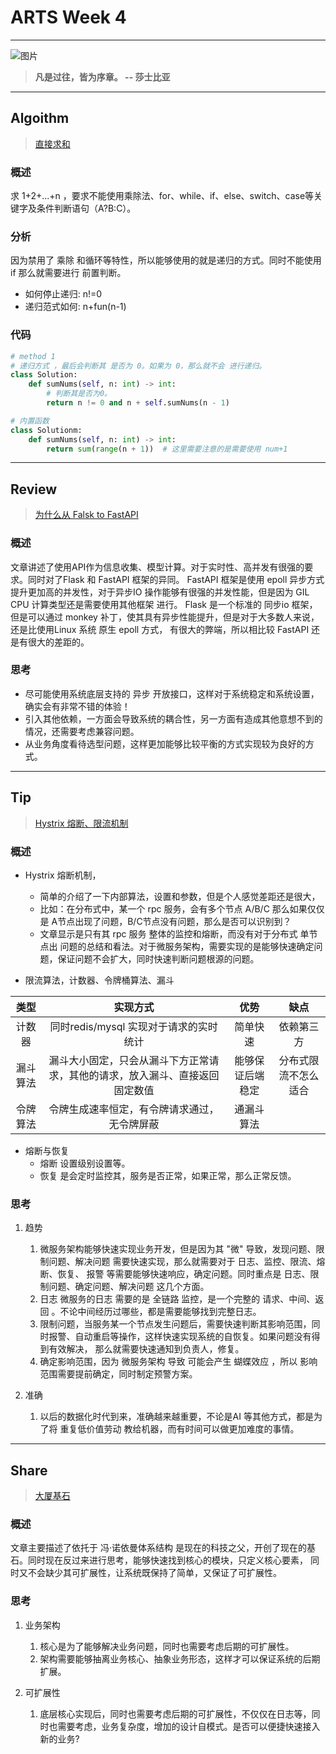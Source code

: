 # ARTS Week 4

***
![图片](https://s1.ax1x.com/2020/06/03/tU2t2t.jpg)
> **凡是过往，皆为序章。 -- 莎士比亚**
***

## Algoithm
> [直接求和](https://leetcode-cn.com/problems/qiu-12n-lcof)

### 概述
求 1+2+...+n ，要求不能使用乘除法、for、while、if、else、switch、case等关键字及条件判断语句（A?B:C）。

### 分析
因为禁用了 乘除 和循环等特性，所以能够使用的就是递归的方式。同时不能使用 if 那么就需要进行 前置判断。
* 如何停止递归: n!=0
* 递归范式如何: n+fun(n-1)

### 代码
```python
# method 1
# 递归方式 ，最后会判断其 是否为 0。如果为 0，那么就不会 进行递归。
class Solution:
    def sumNums(self, n: int) -> int:
        # 判断其是否为0。
        return n != 0 and n + self.sumNums(n - 1)

# 内置函数
class Solutionm:
    def sumNums(self, n: int) -> int:
        return sum(range(n + 1))  # 这里需要注意的是需要使用 num+1
```

***
## Review
> [为什么从 Falsk to FastAPI](https://towardsdatascience.com/why-we-switched-from-flask-to-fastapi-for-production-machine-learning-765aab9b3679)

### 概述
文章讲述了使用API作为信息收集、模型计算。对于实时性、高并发有很强的要求。同时对了Flask 和 FastAPI 框架的异同。
FastAPI 框架是使用 epoll 异步方式 提升更加高的并发性，对于异步IO 操作能够有很强的并发性能，但是因为 GIL CPU 计算类型还是需要使用其他框架
进行。
Flask 是一个标准的 同步io 框架，但是可以通过 monkey 补丁，使其具有异步性能提升，但是对于大多数人来说，还是比使用Linux 系统 原生 epoll 方式，
有很大的弊端，所以相比较 FastAPI 还是有很大的差距的。


### 思考
* 尽可能使用系统底层支持的 异步 开放接口，这样对于系统稳定和系统设置，确实会有非常不错的体验！
* 引入其他依赖，一方面会导致系统的耦合性，另一方面有造成其他意想不到的情况，还需要考虑兼容问题。
* 从业务角度看待选型问题，这样更加能够比较平衡的方式实现较为良好的方式。

***
## Tip
> [Hystrix 熔断、限流机制](https://segmentfault.com/a/1190000005988895)


### 概述

* Hystrix 熔断机制，
    * 简单的介绍了一下内部算法，设置和参数，但是个人感觉差距还是很大，
    * 比如：在分布式中，某一个 rpc 服务，会有多个节点 A/B/C
那么如果仅仅是 A节点出现了问题，B/C节点没有问题，那么是否可以识别到？
    * 文章显示是只有其 rpc 服务 整体的监控和熔断，而没有对于分布式 单节点出
问题的总结和看法。对于微服务架构，需要实现的是能够快速确定问题，保证问题不会扩大，同时快速判断问题根源的问题。

* 限流算法，计数器、令牌桶算法、漏斗 

|类型|实现方式|优势|缺点|
| :----: | :----:  | :----:  |:----:  |
|计数器|同时redis/mysql 实现对于请求的实时统计| 简单快速 | 依赖第三方|
|漏斗算法| 漏斗大小固定，只会从漏斗下方正常请求，其他的请求，放入漏斗、直接返回固定数值| 能够保证后端稳定| 分布式限流不怎么适合|
|令牌算法| 令牌生成速率恒定，有令牌请求通过，无令牌屏蔽| 通漏斗算法 | |

* 熔断与恢复 
    * 熔断 设置级别设置等。
    * 恢复 是会定时监控其，服务是否正常，如果正常，那么正常反馈。

### 思考

1. 趋势
    1. 微服务架构能够快速实现业务开发，但是因为其 "微" 导致，发现问题、限制问题、解决问题 需要快速实现，那么就需要对于 日志、监控、限流、熔断、恢复、
    报警 等需要能够快速响应，确定问题。同时重点是 日志、限制问题、确定问题、解决问题 这几个方面。
    2. 日志 微服务的日志 需要的是 全链路 监控，是一个完整的 请求、中间、返回 。不论中间经历过哪些，都是需要能够找到完整日志。
    3. 限制问题，当服务某一个节点发生问题后，需要快速判断其影响范围，同时报警、自动重启等操作，这样快速实现系统的自恢复。如果问题没有得到有效解决，
    那么就需要快速通知到负责人，修复。
    4. 确定影响范围，因为 微服务架构 导致 可能会产生 蝴蝶效应 ，所以 影响范围需要提前确定，同时制定预警方案。

2. 准确
    1. 以后的数据化时代到来，准确越来越重要，不论是AI 等其他方式，都是为了将 重复低价值劳动 教给机器，而有时间可以做更加难度的事情。


***
## Share
> [大厦基石](https://time.geekbang.org/column/article/91007)

### 概述
文章主要描述了依托于 冯·诺依曼体系结构 是现在的科技之父，开创了现在的基石。同时现在反过来进行思考，能够快速找到核心的模块，只定义核心要素，
同时又不会缺少其可扩展性，让系统既保持了简单，又保证了可扩展性。

### 思考
1. 业务架构
    1. 核心是为了能够解决业务问题，同时也需要考虑后期的可扩展性。
    2. 架构需要能够抽离业务核心、抽象业务形态，这样才可以保证系统的后期扩展。

2. 可扩展性
    1. 底层核心实现后，同时也需要考虑后期的可扩展性，不仅仅在日志等，同时也需要考虑，业务复杂度，增加的设计自模式。是否可以便捷快速接入新的业务?



